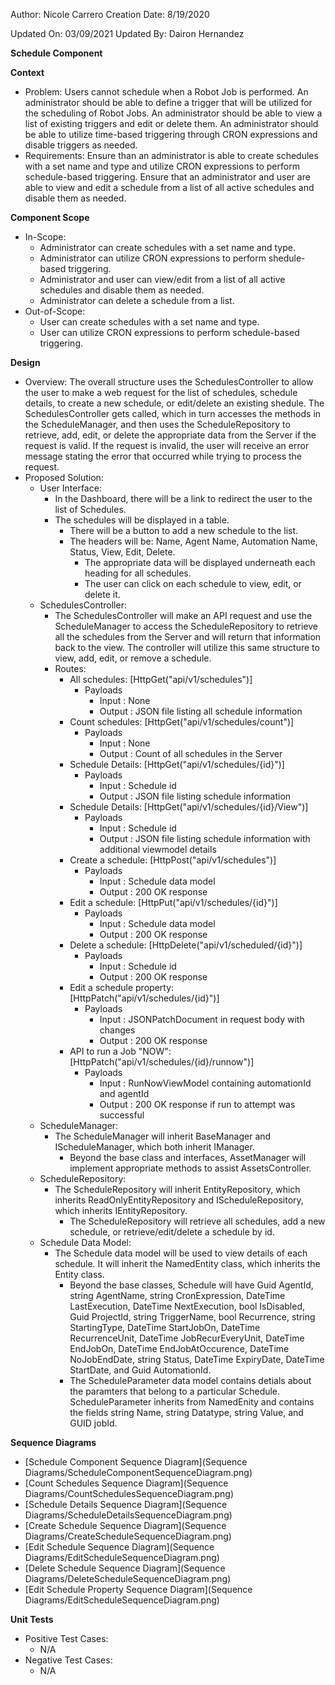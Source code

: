 Author: Nicole Carrero
Creation Date:  8/19/2020

Updated On: 03/09/2021
Updated By: Dairon Hernandez

**Schedule Component**

**Context**

- Problem: Users cannot schedule when a Robot Job is performed.  An administrator should be able to define a trigger that will be utilized for the scheduling of Robot Jobs.  An administrator should be able to view a list of existing triggers and edit or delete them.  An administrator should be able to utilize time-based triggering through CRON expressions and disable triggers as needed.
- Requirements: Ensure than an administrator is able to create schedules with a set name and type and utilize CRON expressions to perform schedule-based triggering.  Ensure that an administrator and user are able to view and edit a schedule from a list of all active schedules and disable them as needed.

**Component Scope**

- In-Scope:
  - Administrator can create schedules with a set name and type.
  - Administrator can utilize CRON expressions to perform shedule-based triggering.
  - Administrator and user can view/edit from a list of all active schedules and disable them as needed.
  - Administrator can delete a schedule from a list. 
- Out-of-Scope:
  - User can create schedules with a set name and type.
  - User can utilize CRON expressions to perform schedule-based triggering.

**Design**

- Overview:  The overall structure uses the SchedulesController to allow the user to make a web request for the list of schedules, schedule details, to create a new schedule, or edit/delete an existing shedule.  The SchedulesController gets called, which in turn accesses the methods in the ScheduleManager, and then uses the ScheduleRepository to retrieve, add, edit, or delete the appropriate data from the Server if the request is valid.  If the request is invalid, the user will receive an error message stating the error that occurred while trying to process the request.
- Proposed Solution:
  - User Interface:
    - In the Dashboard, there will be a link to redirect the user to the list of Schedules.
    - The schedules will be displayed in a table.
      - There will be a button to add a new schedule to the list.
      - The headers will be: Name, Agent Name, Automation Name, Status, View, Edit, Delete.
        - The appropriate data will be displayed underneath each heading for all schedules.
        - The user can click on each schedule to view, edit, or delete it.
  - SchedulesController:
    - The SchedulesController will make an API request and use the ScheduleManager to access the ScheduleRepository to retrieve all the schedules from the Server and will return that information back to the view.  The controller will utilize this same structure to view, add, edit, or remove a schedule.
    - Routes:
      - All schedules: [HttpGet("api/v1/schedules")]
        - Payloads
          - Input : None
          - Output : JSON file listing all schedule information
      - Count schedules: [HttpGet("api/v1/schedules/count")]
        - Payloads
          - Input : None
          - Output : Count of all schedules in the Server
      - Schedule Details: [HttpGet("api/v1/schedules/{id}")]
        - Payloads
          - Input : Schedule id
          - Output : JSON file listing schedule information
      - Schedule Details: [HttpGet("api/v1/schedules/{id}/View")]
        - Payloads
          - Input : Schedule id
          - Output : JSON file listing schedule information with additional viewmodel details
      - Create a schedule: [HttpPost("api/v1/schedules")]
        - Payloads
          - Input : Schedule data model
          - Output : 200 OK response
      - Edit a schedule: [HttpPut("api/v1/schedules/{id}")]
        - Payloads
          - Input : Schedule data model
          - Output : 200 OK response
      - Delete a schedule: [HttpDelete("api/v1/scheduled/{id}")]
        - Payloads
          - Input : Schedule id
          - Output : 200 OK response
      - Edit a schedule property: [HttpPatch("api/v1/schedules/{id}")]
        - Payloads
          - Input : JSONPatchDocument in request body with changes
          - Output : 200 OK response
      - API to run a Job "NOW": [HttpPatch("api/v1/schedules/{id}/runnow")]
        - Payloads
          - Input : RunNowViewModel containing automationId and agentId
          - Output : 200 OK response if run to attempt was successful
  - ScheduleManager:
    - The ScheduleManager will inherit BaseManager and IScheduleManager, which both inherit IManager.
      - Beyond the base class and interfaces, AssetManager will implement appropriate methods to assist AssetsController.
  - ScheduleRepository:
    - The ScheduleRepository will inherit EntityRepository, which inherits ReadOnlyEntityRepository and IScheduleRepository, which inherits IEntityRepository.
      - The ScheduleRepository will retrieve all schedules, add a new schedule, or retrieve/edit/delete a schedule by id.
  - Schedule Data Model:
    - The Schedule data model will be used to view details of each schedule.  It will inherit the NamedEntity class, which inherits the Entity class.
      - Beyond the base classes, Schedule will have Guid AgentId, string AgentName, string CronExpression, DateTime LastExecution, DateTime NextExecution, bool IsDisabled, Guid ProjectId, string TriggerName, bool Recurrence, string StartingType, DateTime StartJobOn, DateTime RecurrenceUnit, DateTime JobRecurEveryUnit,  DateTime EndJobOn, DateTime EndJobAtOccurence, DateTime NoJobEndDate, string Status, DateTime ExpiryDate, DateTime StartDate, and Guid AutomationId.
      - The ScheduleParameter data model contains detials about the paramters that belong to a particular Schedule. ScheduleParameter inherits from NamedEnity and contains the fields string Name, string Datatype, string Value, and GUID jobId.


**Sequence Diagrams**

- [Schedule Component Sequence Diagram](Sequence Diagrams/ScheduleComponentSequenceDiagram.png)
- [Count Schedules Sequence Diagram](Sequence Diagrams/CountSchedulesSequenceDiagram.png)
- [Schedule Details Sequence Diagram](Sequence Diagrams/ScheduleDetailsSequenceDiagram.png)
- [Create Schedule Sequence Diagram](Sequence Diagrams/CreateScheduleSequenceDiagram.png)
- [Edit Schedule Sequence Diagram](Sequence Diagrams/EditScheduleSequenceDiagram.png)
- [Delete Schedule Sequence Diagram](Sequence Diagrams/DeleteScheduleSequenceDiagram.png)
- [Edit Schedule Property Sequence Diagram](Sequence Diagrams/EditScheduleSequenceDiagram.png)

**Unit Tests**

- Positive Test Cases:
  - N/A
- Negative Test Cases:
  - N/A
